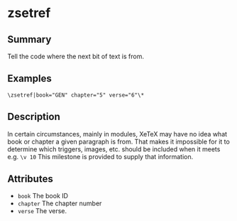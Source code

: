 # zsetref
## Summary
Tell the code where the next bit of text is from.
## Examples
`\zsetref|book="GEN" chapter="5" verse="6"\*`
## Description
In certain circumstances, mainly in modules, XeTeX may have no idea what book or chapter a given paragraph is from. That makes it impossible for it to determine which triggers, images, etc. should be included when it meets e.g. `\v 10`
 This milestone is provided to supply that information.
 
## Attributes
* `book` The book ID
* `chapter` The chapter number
* `verse` The verse.
